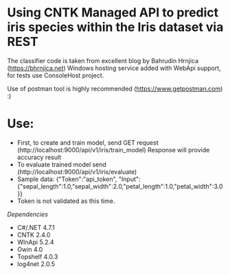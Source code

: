 # Using CNTK Managed API to predict iris species within the Iris dataset via REST

The classifier code is taken from excellent blog by Bahrudin Hrnjica (https://bhrnjica.net)
Windows hosting service added with WebApi support, for tests use ConsoleHost project.

Use of postman tool is highly recommended (https://www.getpostman.com) 
:)

# Use:

* First, to create and train model, send GET request (http://localhost:9000/api/v1/iris/train_model)
  Response will provide accuracy result
* To evaluate trained model send (http://localhost:9000/api/v1/iris/evaluate)
* Sample data:
  {"Token":"api_token", "Input":{"sepal_length":1.0,"sepal_width":2.0,"petal_length":1.0,"petal_width":3.0}}
* Token is not validated as this time.
  
*Dependencies*
* C#/.NET 4.7.1
* CNTK 2.4.0
* WInApi 5.2.4
* Owin 4.0
* Topshelf 4.0.3
* log4net 2.0.5 
